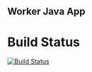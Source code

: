 ## Worker Java App

# Build Status

[![Build Status](http://52.149.138.52:8080/buildStatus/icon?job=instavote%2Fworker-build)](http://52.149.138.52:8080/job/instavote/job/worker-build/)
